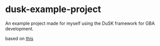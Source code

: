 # dusk-example-project
An example project made for myself using the DuSK framework for GBA development.

based on [this](https://github.com/bmchtech/dusk/tree/main/)
